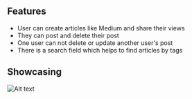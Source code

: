 ## Features
+ User can create articles like Medium and share their views
+ They can post and delete their post
+ One user can not delete or update another user's post
+ There is a search field which helps to find articles by tags

## Showcasing
![Alt text](imgages/pic1)